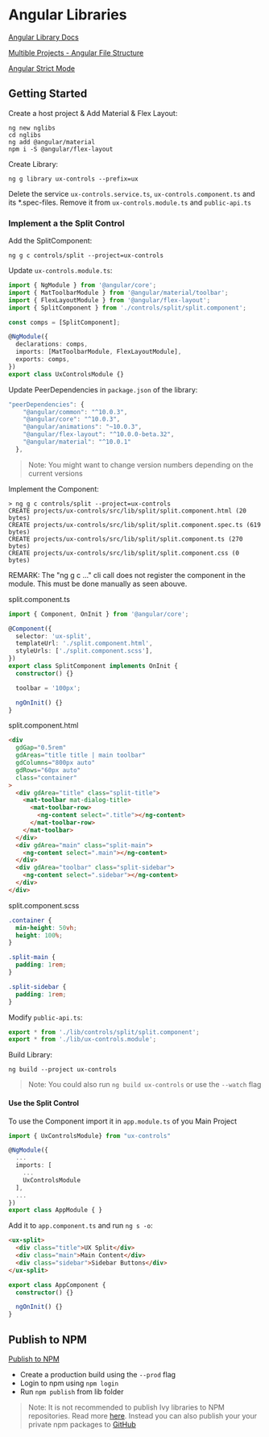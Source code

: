 # Angular Libraries

[Angular Library Docs](https://angular.io/guide/libraries)

[Multible Projects - Angular File Structure](https://angular.io/guide/file-structure)

[Angular Strict Mode](https://angular.io/guide/strict-mode)

## Getting Started

Create a host project & Add Material & Flex Layout:

```
ng new nglibs
cd nglibs
ng add @angular/material
npm i -S @angular/flex-layout
```

Create Library:

```
ng g library ux-controls --prefix=ux
```

Delete the service `ux-controls.service.ts`, `ux-controls.component.ts` and its \*.spec-files. Remove it from `ux-controls.module.ts` and `public-api.ts`

### Implement a the Split Control

Add the SplitComponent:

```
ng g c controls/split --project=ux-controls
```

Update `ux-controls.module.ts`:

```typescript
import { NgModule } from '@angular/core';
import { MatToolbarModule } from '@angular/material/toolbar';
import { FlexLayoutModule } from '@angular/flex-layout';
import { SplitComponent } from './controls/split/split.component';

const comps = [SplitComponent];

@NgModule({
  declarations: comps,
  imports: [MatToolbarModule, FlexLayoutModule],
  exports: comps,
})
export class UxControlsModule {}
```

Update PeerDependencies in `package.json` of the library:

```typescript
"peerDependencies": {
    "@angular/common": "^10.0.3",
    "@angular/core": "^10.0.3",
    "@angular/animations": "~10.0.3",
    "@angular/flex-layout": "^10.0.0-beta.32",
    "@angular/material": "^10.0.1"
  },
```

> Note: You might want to change version numbers depending on the current versions

Implement the Component:

```
> ng g c controls/split --project=ux-controls
CREATE projects/ux-controls/src/lib/split/split.component.html (20 bytes)
CREATE projects/ux-controls/src/lib/split/split.component.spec.ts (619 bytes)
CREATE projects/ux-controls/src/lib/split/split.component.ts (270 bytes)
CREATE projects/ux-controls/src/lib/split/split.component.css (0 bytes)
``` 

REMARK: The "ng g c ..." cli call does not register the component in the module.
This must be done manually as seen abouve.

split.component.ts

```typescript
import { Component, OnInit } from '@angular/core';

@Component({
  selector: 'ux-split',
  templateUrl: './split.component.html',
  styleUrls: ['./split.component.scss'],
})
export class SplitComponent implements OnInit {
  constructor() {}

  toolbar = '100px';

  ngOnInit() {}
}
```

split.component.html

```html
<div
  gdGap="0.5rem"
  gdAreas="title title | main toolbar"
  gdColumns="800px auto"
  gdRows="60px auto"
  class="container"
>
  <div gdArea="title" class="split-title">
    <mat-toolbar mat-dialog-title>
      <mat-toolbar-row>
        <ng-content select=".title"></ng-content>
      </mat-toolbar-row>
    </mat-toolbar>
  </div>
  <div gdArea="main" class="split-main">
    <ng-content select=".main"></ng-content>
  </div>
  <div gdArea="toolbar" class="split-sidebar">
    <ng-content select=".sidebar"></ng-content>
  </div>
</div>
```

split.component.scss

```css
.container {
  min-height: 50vh;
  height: 100%;
}

.split-main {
  padding: 1rem;
}

.split-sidebar {
  padding: 1rem;
}
```

Modify `public-api.ts`:

```typescript
export * from './lib/controls/split/split.component';
export * from './lib/ux-controls.module';
```

Build Library:

```
ng build --project ux-controls
```

> Note: You could also run `ng build ux-controls` or use the `--watch` flag

#### Use the Split Control

To use the Component import it in `app.module.ts` of you Main Project

```typescript
import { UxControlsModule} from "ux-controls"

@NgModule({
  ...
  imports: [
    ...
    UxControlsModule
  ],
  ...
})
export class AppModule { }
```

Add it to `app.component.ts` and run `ng s -o`:

```html
<ux-split>
  <div class="title">UX Split</div>
  <div class="main">Main Content</div>
  <div class="sidebar">Sidebar Buttons</div>
</ux-split>
```

```typescript
export class AppComponent {
  constructor() {}

  ngOnInit() {}
}
```

## Publish to NPM

[Publish to NPM](https://docs.npmjs.com/creating-and-publishing-scoped-public-packages)

- Create a production build using the `--prod` flag
- Login to npm using `npm login`
- Run `npm publish` from lib folder

> Note: It is not recommended to publish Ivy libraries to NPM repositories. Read more [here](https://v9.angular.io/guide/ivy#maintaining-library-compatibility). Instead you can also publish your your private npm packages to [GitHub](https://blog.anoff.io/2020-07-private-npm-package-github/)